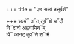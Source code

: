 +++
title = "२७ सत्यं तत्तुर्वशे"

+++
सत्यं᳓ त᳓त् तुर्व᳓शे य᳓दौ  
वि᳓दानो अह्नवायिय᳓म्  
वि᳓ आनट् तुर्व᳓णे श᳓मि